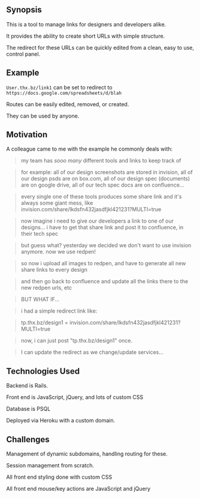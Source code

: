## Synopsis

This is a tool to manage links for designers and developers alike. 

It provides the ability to create short URLs with simple structure. 

The redirect for these URLs can be quickly edited from a clean, easy to use,
control panel.

## Example

`User.thx.bz/link1` can be set to redirect to `https://docs.google.com/spreadsheets/d/blah`

Routes can be easily edited, removed, or created. 

They can be used by anyone. 


## Motivation

A colleague came to me with the example he commonly deals with: 

>my team has *sooo many* different tools and links to keep track of

>for example: all of our design screenshots are stored in invision, all of our design psds are on box.com, all of our design spec (documents) are on google drive, all of our tech spec docs are on confluence...

>every single one of these tools produces some share link and it's always some giant mess, like invision.com/share/lkdsfn432jasdfjkl421231?MULTI=true

>now imagine i need to give our developers a link to one of our designs... i have to get that share link and post it to confluence, in their tech spec

>but guess what? yesterday we decided we don't want to use invision anymore. now we use redpen!

>so now i upload all images to redpen, and have to generate all new share links to every design

>and then go back to confluence and update all the links there to the new redpen urls, etc

>BUT WHAT IF...

>i had a simple redirect link like:

>tp.thx.bz/design1 = invision.com/share/lkdsfn432jasdfjkl421231?MULTI=true

>now, i can just post "tp.thx.bz/design1" once. 

>I can update the redirect as we change/update services...

## Technologies Used

Backend is Rails. 

Front end is JavaScript, jQuery, and lots of custom CSS

Database is PSQL

Deployed via Heroku with a custom domain.


## Challenges

Management of dynamic subdomains, handling routing for these.

Session management from scratch. 

All front end styling done with custom CSS 

All front end mouse/key actions are JavaScript and jQuery
